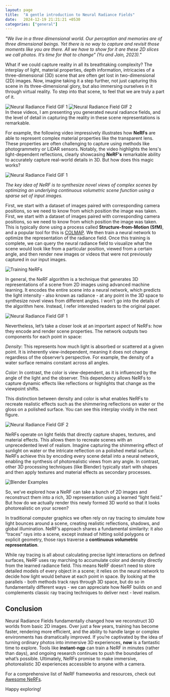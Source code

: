 ```yaml
---
layout: page
title:  "A gentle introduction to Neural Radiance Fields"
date:   2024-12-19 21:21:21 +0530
categories: ["general"]
---
```


*"We live in a three dimensional world. Our perception and memories are
of three dimensional beings. Yet there is no way to capture and revisit
those moments like you are there. All we have to show for it are these 2D
slices we call photos. It’s time for that to change" (Yu and Jain, 2023)."*

What if we could capture reality in all its breathtaking complexity? The interplay of light, material properties, depth information, intricacies of a three-dimensional (3D) scene that are often get lost in two-dimensional (2D) images. Now, imagine taking it a step further, not just capturing this scene in its three-dimensional glory, but also immersing ourselves in it through virtual reality. To step into that scene, to feel that we are truly a part of it.​
<div class="gif-pair">
    <img src="{{ '/assets/2024-12-19/ingp_what_if_1.gif' | prepend: site.baseurl }}" alt="Neural Radiance Field GIF 1">
    <img src="{{ '/assets/2024-12-19/ingp_what_if_2.gif' | prepend: site.baseurl }}" alt="Neural Radiance Field GIF 2">
</div>
In these videos, I am presenting you generated neural radiance fields, and the level of detail in capturing the reality in these scene representations is remarkable.​

For example, the following video impressively illustrates how **NeRFs** are able to represent complex material properties like the transparent lens. These properties are often challenging to capture using methods like photogrammetry or LiDAR sensors. Notably, the video highlights the lens's light-dependent reflections, clearly showcasing **NeRF's** remarkable ability to accurately capture real-world details in 3D. But how does this magic works?​

<img src="{{ '/assets/2024-12-19/sensor_ngp.gif' | prepend: site.baseurl }}" alt="Neural Radiance Field GIF 1">

*The key idea of NeRF is to synthesize novel views of complex scenes by optimizing an underlying continuous volumetric scene function using a sparse set of input images.*

First, we start with a dataset of images paired with corresponding camera positions, so we need to know from which position the image was taken. First, we start with a dataset of images paired with corresponding camera positions, so we need to know from which position the image was taken. This is typically done using a process called **Structure-from-Motion (SfM)**, and a popular tool for this is [COLMAP](https://colmap.github.io).
We then train a neural network to optimize the representation of the radiance field. Once this training is complete, we can query the neural radiance field to visualize what the scene would look like from a particular position, viewed from a certain angle, and then render new images or videos that were not previously captured in our input images.

<img src="{{ '/assets/2024-12-19/input_output_nerfs.png' | prepend: site.baseurl }}" alt="Training NeRFs">

In general, the NeRF algorithm is a technique that generates 3D representations of a scene from 2D images using advanced machine learning. It encodes the entire scene into a neural network, which predicts the light intensity - also known as radiance - at any point in the 3D space to synthesize novel views from different angles. I won't go into the details of the algorithm here. Instead, I refer interested readers to the original paper.

<img src="{{ '/assets/2024-12-19/nerfs_process.png' | prepend: site.baseurl }}" alt="Neural Radiance Field GIF 1">

Nevertheless, let’s take a closer look at an important aspect of NeRFs: how they encode and render scene properties. The network outputs two components for each point in space:

*Density*: This represents how much light is absorbed or scattered at a given point. It is inherently view-independent, meaning it does not change regardless of the observer’s perspective. For example, the density of a water surface remains constant across all angles.

*Color*: In contrast, the color is view-dependent, as it is influenced by the angle of the light and the observer. This dependency allows NeRFs to capture dynamic effects like reflections or highlights that change as the viewpoint shifts.

This distinction between density and color is what enables NeRFs to recreate realistic effects such as the shimmering reflections on water or the gloss on a polished surface. You can see this interplay vividly in the next figure.

<img src="{{ '/assets/2024-12-19/radiance_field.png' | prepend: site.baseurl }}" alt="Neural Radiance Field GIF 2">

NeRFs operate on light fields that directly capture shapes, textures, and material effects. This allows them to recreate scenes with an unprecedented level of realism. Imagine capturing the shimmering effect of sunlight on water or the intricate reflection on a polished metal surface. NeRFs achieve this by encoding every scene detail into a neural network, enabling the synthesis of photorealistic views from any angle. In contrast, other 3D processing techniques (like Blender) typically start with shapes and then apply textures and material effects as secondary processes. 

<img src="{{ '/assets/2024-12-19/blender.png' | prepend: site.baseurl }}" alt="Blender Examples">

So, we’ve explored how a NeRF can take a bunch of 2D images and reconstruct them into a rich, 3D representation using a learned “light field.” But how do we actually render this newly formed 3D world so that it looks photorealistic on your screen?

In traditional computer graphics we often rely on ray tracing to simulate how light bounces around a scene, creating realistic reflections, shadows, and global illumination. NeRF’s approach shares a fundamental similarity: it also “traces” rays into a scene, except instead of hitting solid polygons or explicit geometry, those rays traverse a **continuous volumetric representation**.

While ray tracing is all about calculating precise light interactions on defined surfaces, NeRF uses ray marching to accumulate color and density directly from the learned radiance field. This means NeRF doesn’t need to store detailed models of every object in a scene; it relies on the neural network to decide how light would behave at each point in space. By looking at the parallels - both methods track rays through 3D space, but do so in fundamentally different ways - we can appreciate how NeRF builds on and complements classic ray tracing techniques to deliver next - level realism.

## Conclusion

Neural Radiance Fields fundamentally changed how we reconstruct 3D worlds from basic 2D images. Over just a few years, training has become faster, rendering more efficient, and the ability to handle large or complex environments has dramatically improved. If you’re captivated by the idea of turning ordinary photos into immersive 3D experiences, **now** is a fantastic time to explore. Tools like **instant-ngp** can train a NeRF in minutes (rather than days), and ongoing research continues to push the boundaries of what’s possible. Ultimately, NeRFs promise to make immersive, photorealistic 3D experiences accessible to anyone with a camera.

For a comprehensive list of NeRF frameworks and resources, check out [Awesome NeRFs](https://github.com/awesome-NeRF/awesome-NeRF).

Happy exploring!
